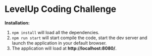 # LevelUp Coding Challenge

**Installation:** 
1. `npm install` will load all the dependencies.
2. `npm run start` will start compile the code, start the dev server and launch the application in your default browser.
3. The application will load at **http://localhost:8080/**.
